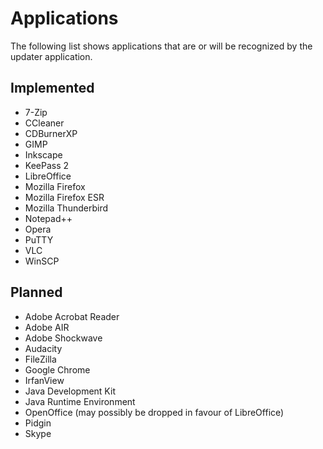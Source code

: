 # Applications

The following list shows applications that are or will be recognized by the
updater application.

## Implemented

* 7-Zip
* CCleaner
* CDBurnerXP
* GIMP
* Inkscape
* KeePass 2
* LibreOffice
* Mozilla Firefox
* Mozilla Firefox ESR
* Mozilla Thunderbird
* Notepad++
* Opera
* PuTTY
* VLC
* WinSCP

## Planned

* Adobe Acrobat Reader
* Adobe AIR
* Adobe Shockwave
* Audacity
* FileZilla
* Google Chrome
* IrfanView
* Java Development Kit
* Java Runtime Environment
* OpenOffice (may possibly be dropped in favour of LibreOffice)
* Pidgin
* Skype
